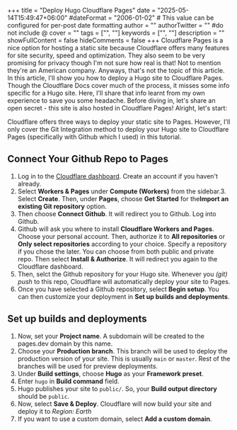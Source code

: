 +++
title = "Deploy Hugo Cloudflare Pages"
date = "2025-05-14T15:49:47+06:00"
#dateFormat = "2006-01-02" # This value can be configured for per-post date formatting
author = ""
authorTwitter = "" #do not include @
cover = ""
tags = ["", ""]
keywords = ["", ""]
description = ""
showFullContent = false
hideComments = false
+++
Cloudflare Pages is a nice option for hosting a static site because Cloudflare offers many features for site security, speed and optimization. They also seem to be very promising for privacy though I'm not sure how real is that! Not to mention they're an American company. Anyways, that's not the topic of this article. In this article, I'll show you how to deploy a Hugo site to Cloudflare Pages. Though the Cloudflare Docs cover much of the process, it misses some info specific for a Hugo site. Here, I'll share that info learnt from my own experience to save you some headache. Before diving in, let's share an open secret - this site is also hosted in Cloudflare Pages! Alright, let's start:

Cloudflare offers three ways to deploy your static site to Pages. However, I'll only cover the Git Integration method to deploy your Hugo site to Cloudflare Pages (specifically with Github which I used) in this tutorial.

## Connect Your Github Repo to Pages
1. Log in to the [Cloudflare dashboard](https://dash.cloudflare.com/). Create an account if you haven't already.
2. Select **Workers & Pages** under **Compute (Workers)** from the sidebar.3. Select **Create**. Then, under **Pages**, choose **Get Started** for the**Import an existing Git repository** option.
4. Then choose **Connect Github**. It will redirect you to Github. Log into Github.
5. Github will ask you where to install **Cloudflare Workers and Pages**. Choose your personal account. Then, authorize it to **All repositories** or **Only select repositories** according to your choice. Specify a repository if you chose the later. You can choose from both public and private repo. Then select **Install & Authorize**. It will redirect you again to the Cloudflare dashboard.
5. Then, selct the Github repository for your Hugo site. Whenever you *(git) push* to this repo, Cloudflare will automatically deploy your site to Pages. 
6. Once you have selected a Github repository, select **Begin setup**. You can then customize your deployment in **Set up builds and deployments**.

## Set up builds and deployments
1. Now, set your **Project name**. A subdomain will be created to the pages.dev domain by this name.
2. Choose your **Production branch**. This branch will be used to deploy the production version of your site. This is usually `main` or `master`. Rest of the branches will be used for preview deployments.
3. Under **Build settings**, choose **Hugo** as your **Framework preset**.
4. Enter `hugo` in **Build command** field.
5. Hugo publishes your site to `public/`. So, your **Build output directory** should be `public`.
6. Now, select **Save & Deploy**. Cloudflare will now build your site and deploy it to *Region: Earth*
7. If you want to use a custom domain, select **Add a custom domain**. 
